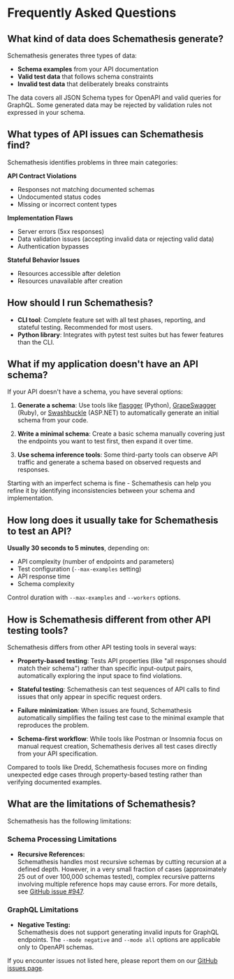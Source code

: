# Frequently Asked Questions

## What kind of data does Schemathesis generate?

Schemathesis generates three types of data:

- **Schema examples** from your API documentation
- **Valid test data** that follows schema constraints  
- **Invalid test data** that deliberately breaks constraints

The data covers all JSON Schema types for OpenAPI and valid queries for GraphQL. Some generated data may be rejected by validation rules not expressed in your schema.

## What types of API issues can Schemathesis find?

Schemathesis identifies problems in three main categories:

**API Contract Violations**

- Responses not matching documented schemas
- Undocumented status codes
- Missing or incorrect content types

**Implementation Flaws**

- Server errors (5xx responses)
- Data validation issues (accepting invalid data or rejecting valid data)
- Authentication bypasses

**Stateful Behavior Issues**

- Resources accessible after deletion
- Resources unavailable after creation

## How should I run Schemathesis?

- **CLI tool**: Complete feature set with all test phases, reporting, and stateful testing. Recommended for most users.
- **Python library**: Integrates with pytest test suites but has fewer features than the CLI.

## What if my application doesn't have an API schema?

If your API doesn't have a schema, you have several options:

1. **Generate a schema**: Use tools like [flasgger](https://github.com/flasgger/flasgger) (Python), [GrapeSwagger](https://github.com/ruby-grape/grape-swagger) (Ruby), or [Swashbuckle](https://github.com/domaindrivendev/Swashbuckle.AspNetCore) (ASP.NET) to automatically generate an initial schema from your code.

2. **Write a minimal schema**: Create a basic schema manually covering just the endpoints you want to test first, then expand it over time.

3. **Use schema inference tools**: Some third-party tools can observe API traffic and generate a schema based on observed requests and responses.

Starting with an imperfect schema is fine - Schemathesis can help you refine it by identifying inconsistencies between your schema and implementation.

## How long does it usually take for Schemathesis to test an API?

**Usually 30 seconds to 5 minutes**, depending on:

- API complexity (number of endpoints and parameters)
- Test configuration (`--max-examples` setting)
- API response time
- Schema complexity

Control duration with `--max-examples` and `--workers` options.

## How is Schemathesis different from other API testing tools?

Schemathesis differs from other API testing tools in several ways:

- **Property-based testing**: Tests API properties (like "all responses should match their schema") rather than specific input-output pairs, automatically exploring the input space to find violations.

- **Stateful testing**: Schemathesis can test sequences of API calls to find issues that only appear in specific request orders.

- **Failure minimization**: When issues are found, Schemathesis automatically simplifies the failing test case to the minimal example that reproduces the problem.

- **Schema-first workflow**: While tools like Postman or Insomnia focus on manual request creation, Schemathesis derives all test cases directly from your API specification.

Compared to tools like Dredd, Schemathesis focuses more on finding unexpected edge cases through property-based testing rather than verifying documented examples.

## What are the limitations of Schemathesis?

Schemathesis has the following limitations:

### Schema Processing Limitations

- **Recursive References:**  
  Schemathesis handles most recursive schemas by cutting recursion at a defined depth. However, in a very small fraction of cases (approximately 25 out of over 100,000 schemas tested), complex recursive patterns involving multiple reference hops may cause errors. For more details, see [GitHub issue #947](https://github.com/schemathesis/schemathesis/issues/947).

### GraphQL Limitations

- **Negative Testing:**  
  Schemathesis does not support generating invalid inputs for GraphQL endpoints. The `--mode negative` and `--mode all` options are applicable only to OpenAPI schemas.

If you encounter issues not listed here, please report them on our [GitHub issues page](https://github.com/schemathesis/schemathesis/issues).
